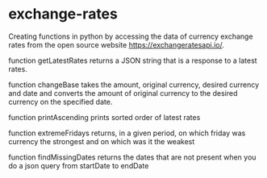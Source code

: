# exchange-rates
Creating functions in python by accessing the data of currency exchange rates from the open source website ​https://exchangeratesapi.io/​.

function getLatestRates returns a JSON string that is a response to a latest rates.

function changeBase takes the amount, original currency, desired currency and date and converts the amount of original currency to the desired currency on the specified date.

function printAscending prints sorted order of latest rates

function extremeFridays returns, in a given period, on which friday was currency the strongest and on which was it the weakest

function findMissingDates returns the dates that are not present when you do a json query from startDate to endDate
